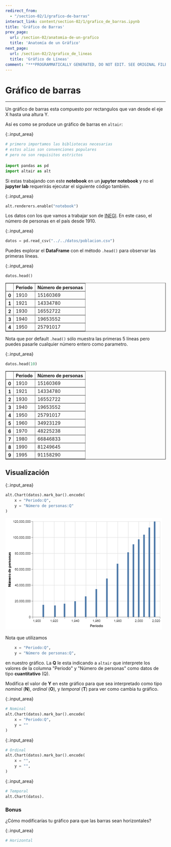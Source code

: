 ```yaml
---
redirect_from:
  - "/section-02/1/grafico-de-barras"
interact_link: content/section-02/1/grafico_de_barras.ipynb
title: 'Gráfico de Barras'
prev_page:
  url: /section-02/anatomia-de-un-grafico
  title: 'Anatomía de un Gráfico'
next_page:
  url: /section-02/2/grafico_de_lineas
  title: 'Gráfico de Líneas'
comment: "***PROGRAMMATICALLY GENERATED, DO NOT EDIT. SEE ORIGINAL FILES IN /content***"
---
```


# Gráfico de barras

***
Un gráfico de barras esta compuesto por rectangulos que van desde el eje X hasta una altura Y. 

Así es como se produce un gráfico de barras en `altair`:



{:.input_area}
```python
# primero importamos las bibliotecas necesarias
# estos alias son convenciones populares
# pero no son requisitos estrictos

import pandas as pd
import altair as alt
```


Si estas trabajando con este __notebook__ en un __jupyter notebook__ y no el __jupyter lab__ requerirás ejecutar el siguiente código también.



{:.input_area}
```python
alt.renderers.enable("notebook")
```


Los datos con los que vamos a trabajar son de [INEGI](https://inegi.org.mx). En este caso, el número de personas en el país desde 1910.



{:.input_area}
```python
datos = pd.read_csv("../../datos/poblacion.csv")
```


Puedes explorar el __DataFrame__ con el método `.head()` para observar las primeras líneas.



{:.input_area}
```python
datos.head()
```





<div markdown="0">
<div>
<style scoped>
    .dataframe tbody tr th:only-of-type {
        vertical-align: middle;
    }

    .dataframe tbody tr th {
        vertical-align: top;
    }

    .dataframe thead th {
        text-align: right;
    }
</style>
<table border="1" class="dataframe">
  <thead>
    <tr style="text-align: right;">
      <th></th>
      <th>Periodo</th>
      <th>Número de personas</th>
    </tr>
  </thead>
  <tbody>
    <tr>
      <th>0</th>
      <td>1910</td>
      <td>15160369</td>
    </tr>
    <tr>
      <th>1</th>
      <td>1921</td>
      <td>14334780</td>
    </tr>
    <tr>
      <th>2</th>
      <td>1930</td>
      <td>16552722</td>
    </tr>
    <tr>
      <th>3</th>
      <td>1940</td>
      <td>19653552</td>
    </tr>
    <tr>
      <th>4</th>
      <td>1950</td>
      <td>25791017</td>
    </tr>
  </tbody>
</table>
</div>
</div>



Nota que por default `.head()` sólo muestra las primeras 5 líneas pero puedes pasarle cualquier número entero como parametro.



{:.input_area}
```python
datos.head(10)
```





<div markdown="0">
<div>
<style scoped>
    .dataframe tbody tr th:only-of-type {
        vertical-align: middle;
    }

    .dataframe tbody tr th {
        vertical-align: top;
    }

    .dataframe thead th {
        text-align: right;
    }
</style>
<table border="1" class="dataframe">
  <thead>
    <tr style="text-align: right;">
      <th></th>
      <th>Periodo</th>
      <th>Número de personas</th>
    </tr>
  </thead>
  <tbody>
    <tr>
      <th>0</th>
      <td>1910</td>
      <td>15160369</td>
    </tr>
    <tr>
      <th>1</th>
      <td>1921</td>
      <td>14334780</td>
    </tr>
    <tr>
      <th>2</th>
      <td>1930</td>
      <td>16552722</td>
    </tr>
    <tr>
      <th>3</th>
      <td>1940</td>
      <td>19653552</td>
    </tr>
    <tr>
      <th>4</th>
      <td>1950</td>
      <td>25791017</td>
    </tr>
    <tr>
      <th>5</th>
      <td>1960</td>
      <td>34923129</td>
    </tr>
    <tr>
      <th>6</th>
      <td>1970</td>
      <td>48225238</td>
    </tr>
    <tr>
      <th>7</th>
      <td>1980</td>
      <td>66846833</td>
    </tr>
    <tr>
      <th>8</th>
      <td>1990</td>
      <td>81249645</td>
    </tr>
    <tr>
      <th>9</th>
      <td>1995</td>
      <td>91158290</td>
    </tr>
  </tbody>
</table>
</div>
</div>



## Visualización



{:.input_area}
```python
alt.Chart(datos).mark_bar().encode(
    x = "Periodo:Q",
    y = "Número de personas:Q"
)
```





![png](../../images/section-02/1/grafico_de_barras_11_0.png)



Nota que utilizamos 
```python
    x = "Periodo:Q",
    y = "Número de personas:Q",
```

en nuestro gráfico. La __Q__ le esta indicando a `altair` que interprete los valores de la columna "Periodo" y "Número de personas" como datos de tipo __cuantitativo__ (Q).

Modifica el valor de __Y__ en este gráfico para que sea interpretado como tipo _nominal_ (__N__), _ordinal_ (__O__), y _temporal_ (__T__) para ver como cambia tu gráfico.



{:.input_area}
```python
# Nominal
alt.Chart(datos).mark_bar().encode(
    x = "Periodo:Q",
    y = ""
)
```




{:.input_area}
```python
# Ordinal
alt.Chart(datos).mark_bar().encode(
    x = "",
    y = "",
)
```




{:.input_area}
```python
# Temporal
alt.Chart(datos).
```


### Bonus
¿Cómo modificarías tu gráfico para que las barras sean horizontales?



{:.input_area}
```python
# Horizontal
```

